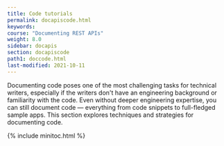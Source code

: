 ```yaml
---
title: Code tutorials
permalink: docapiscode.html
keywords:
course: "Documenting REST APIs"
weight: 8.0
sidebar: docapis
section: docapiscode
path1: doccode.html
last-modified: 2021-10-11
---
```


Documenting code poses one of the most challenging tasks for technical writers, especially if the writers don't have an engineering background or familiarity with the code. Even without deeper engineering expertise, you can still document code &mdash; everything from code snippets to full-fledged sample apps. This section explores techniques and strategies for documenting code.

{% include minitoc.html %}
